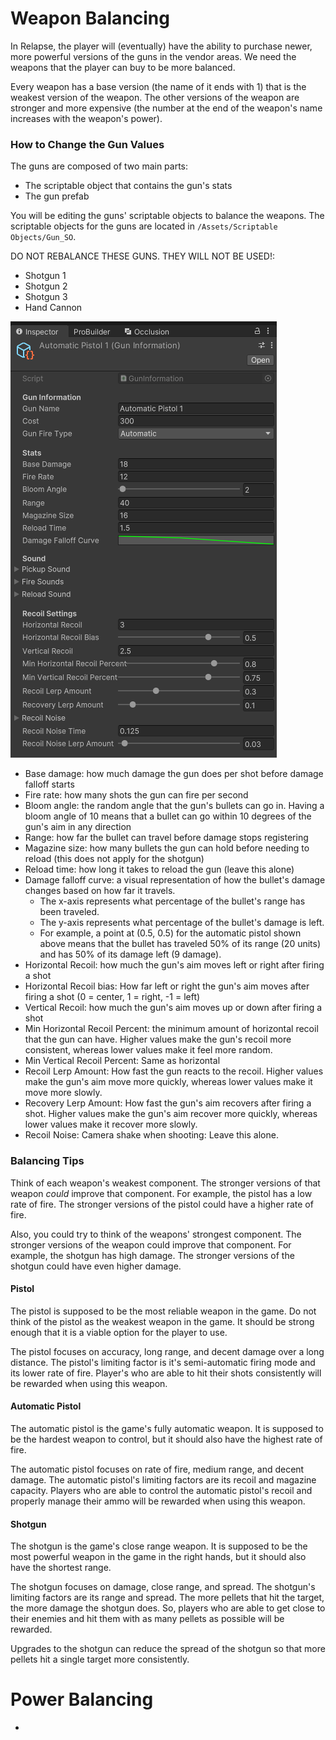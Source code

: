 # Weapon Balancing

In Relapse, the player will (eventually) have the ability to purchase newer, more powerful versions of the guns in the vendor areas. We need the weapons that the player can buy to be more balanced.

Every weapon has a base version (the name of it ends with 1) that is the weakest version of the weapon. The other versions of the weapon are stronger and more expensive (the number at the end of the weapon's name increases with the weapon's power).

### How to Change the Gun Values

The guns are composed of two main parts:

- The scriptable object that contains the gun's stats
- The gun prefab

You will be editing the guns' scriptable objects to balance the weapons. The scriptable objects for the guns are located in `/Assets/Scriptable Objects/Gun_SO`.

DO NOT REBALANCE THESE GUNS. THEY WILL NOT BE USED!:

- Shotgun 1
- Shotgun 2
- Shotgun 3
- Hand Cannon

![](<../../_META/Attachments/Pasted image 20250218210936.png>)

- Base damage: how much damage the gun does per shot before damage falloff starts
- Fire rate: how many shots the gun can fire per second
- Bloom angle: the random angle that the gun's bullets can go in. Having a bloom angle of 10 means that a bullet can go within 10 degrees of the gun's aim in any direction
- Range: how far the bullet can travel before damage stops registering
- Magazine size: how many bullets the gun can hold before needing to reload (this does not apply for the shotgun)
- Reload time: how long it takes to reload the gun (leave this alone)
- Damage falloff curve: a visual representation of how the bullet's damage changes based on how far it travels.
	- The x-axis represents what percentage of the bullet's range has been traveled.
	- The y-axis represents what percentage of the bullet's damage is left.
	- For example, a point at (0.5, 0.5) for the automatic pistol shown above means that the bullet has traveled 50% of its range (20 units) and has 50% of its damage left (9 damage).
- Horizontal Recoil: how much the gun's aim moves left or right after firing a shot
- Horizontal Recoil bias: How far left or right the gun's aim moves after firing a shot (0 = center, 1 = right, -1 = left)
- Vertical Recoil: how much the gun's aim moves up or down after firing a shot
- Min Horizontal Recoil Percent: the minimum amount of horizontal recoil that the gun can have. Higher values make the gun's recoil more consistent, whereas lower values make it feel more random.
- Min Vertical Recoil Percent: Same as horizontal
- Recoil Lerp Amount: How fast the gun reacts to the recoil. Higher values make the gun's aim move more quickly, whereas lower values make it move more slowly.
- Recovery Lerp Amount: How fast the gun's aim recovers after firing a shot. Higher values make the gun's aim recover more quickly, whereas lower values make it recover more slowly.
- Recoil Noise: Camera shake when shooting: Leave this alone.

### Balancing Tips

Think of each weapon's weakest component. The stronger versions of that weapon *could* improve that component. For example, the pistol has a low rate of fire. The stronger versions of the pistol could have a higher rate of fire.

Also, you could try to think of the weapons' strongest component. The stronger versions of the weapon could improve that component. For example, the shotgun has high damage. The stronger versions of the shotgun could have even higher damage.

#### Pistol

The pistol is supposed to be the most reliable weapon in the game. Do not think of the pistol as the weakest weapon in the game. It should be strong enough that it is a viable option for the player to use.

The pistol focuses on accuracy, long range, and decent damage over a long distance. The pistol's limiting factor is it's semi-automatic firing mode and its lower rate of fire. Player's who are able to hit their shots consistently will be rewarded when using this weapon.

#### Automatic Pistol

The automatic pistol is the game's fully automatic weapon. It is supposed to be the hardest weapon to control, but it should also have the highest rate of fire.

The automatic pistol focuses on rate of fire, medium range, and decent damage. The automatic pistol's limiting factors are its recoil and magazine capacity. Players who are able to control the automatic pistol's recoil and properly manage their ammo will be rewarded when using this weapon.

#### Shotgun

The shotgun is the game's close range weapon. It is supposed to be the most powerful weapon in the game in the right hands, but it should also have the shortest range.

The shotgun focuses on damage, close range, and spread. The shotgun's limiting factors are its range and spread. The more pellets that hit the target, the more damage the shotgun does. So, players who are able to get close to their enemies and hit them with as many pellets as possible will be rewarded.

Upgrades to the shotgun can reduce the spread of the shotgun so that more pellets hit a single target more consistently.

# Power Balancing
-
